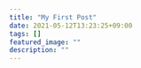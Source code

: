 ```yaml
---
title: "My First Post"
date: 2021-05-12T13:23:25+09:00
tags: []
featured_image: ""
description: ""
---
```

